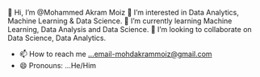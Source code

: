 👋 Hi, I’m @Mohammed Akram Moiz
👀 I’m interested in Data Analytics, Machine Learning & Data Science.
🌱 I’m currently learning Machine Learning, Data Analysis and Data Science.
💞️ I’m looking to collaborate on Data Science, Data Analytics.
- 📫 How to reach me ...email-mohdakrammoiz@gmail.com
- 😄 Pronouns: ...He/Him

<!---
akrammoiz35/akrammoiz35 is a ✨ special ✨ repository because its `README.md` (this file) appears on your GitHub profile.
You can click the Preview link to take a look at your changes.
--->
